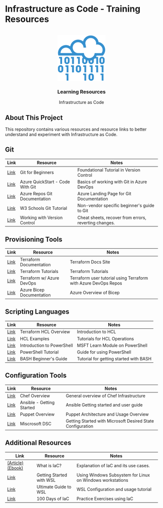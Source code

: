 # Infrastructure as Code - Training Resources
<!-- PROJECT LOGO -->
<br />
<div align="center"><a href="https://he-equipment.com/"><img src="./_assets/images/IaC.png" alt="HEES Logo" height="150"></a>

<h3 align="center">Learning Resources</h3>
<p align="center">Infrastructure as Code</p>
</div>

<!-- ABOUT THE PROJECT -->
## About This Project

This repository contains various resources and resource links to better understand and experiment with Infrastructure as Code.

## Git

| Link | Resource | Notes |
| -- | -- | -- |
| [Link](https://www.freecodecamp.org/news/git-and-github-for-beginners/) | Git for Beginners | Foundational Tutorial in Version Control |
| [Link](https://docs.microsoft.com/en-us/azure/devops/user-guide/code-with-git?view=azure-devops) | Azure QuickStart - Code With Git | Basics of working with Git in Azure DevOps |
| [Link](https://docs.microsoft.com/en-us/azure/devops/repos/git/?view=azure-devops) | Azure Repos Git Documentation | Azure Landing Page for Git Documentation |
| [Link](https://www.w3schools.com/git/) | W3 Schools Git Tutorial | Non-vendor specific beginner's guide to Git |
| [Link](https://www.git-tower.com/learn) | Working with Version Control | Cheat sheets, recover from errors, reverting changes. |

## Provisioning Tools

| Link | Resource | Notes |
| -- | -- | -- |
| [Link](https://www.terraform.io/intro) | Terraform Documentation | Terraform Docs Site |
| [Link](https://learn.hashicorp.com/terraform) | Terraform Tutorials | Terraform Tutorials |
| [Link](https://itnext.io/infrastructure-as-code-iac-with-terraform-azure-devops-f8cd022a3341) | Terraform w/ Azure DevOps | Terraform user tutorial using Terraform with Azure DevOps Repos |
| [Link](https://docs.microsoft.com/en-us/azure/azure-resource-manager/bicep/overview?tabs=bicep) | Azure Bicep Documentation | Azure Overview of Bicep |

## Scripting Languages

| Link | Resource | Notes |
| -- | -- | -- |
| [Link](https://www.linode.com/docs/guides/introduction-to-hcl/) | Terraform HCL Overview | Introduction to HCL |
| [Link](https://learn.hashicorp.com/collections/terraform/configuration-language) | HCL Examples | Tutorials for HCL Operations |
| [Link](https://docs.microsoft.com/en-us/learn/modules/introduction-to-powershell/) | Introduction to PowerShell | MSFT Learn Module on PowerShell |
| [Link](https://www.tutorialspoint.com/powershell/index.htm) | PowerShell Tutorial | Guide for using PowerShell |
| [Link](https://linuxconfig.org/bash-scripting-tutorial-for-beginners) | BASH Beginner's Guide | Tutorial for getting started with BASH |


## Configuration Tools

| Link | Resource | Notes |
| -- | -- | -- |
| [Link](https://docs.chef.io/chef_overview/) | Chef Overview | General overview of Chef Infrastructure |
| [Link](https://docs.ansible.com/ansible/latest/user_guide/index.html#getting-started) | Ansible - Getting Started | Ansible Getting started and user guide |
| [Link](https://puppet.com/docs/pe/2021.6/pe_architecture_overview.html#pe_architecture_overview) | Puppet Overview | Puppet Architecture and Usage Overview
| [Link](https://docs.microsoft.com/en-us/powershell/dsc/getting-started/wingettingstarted?view=dsc-1.1) | Miscrosoft DSC | Getting Started with Microsoft Desired State Configuration |

## Additional Resources

| Link | Resource | Notes |
| -- | -- | -- |
| [(Article)](https://docs.microsoft.com/en-us/devops/deliver/what-is-infrastructure-as-code) [(Ebook)](./_assets/docs/Architecting-Cloud-Native-NET-Apps-for-Azure.pdf) | What is IaC? | Explanation of IaC and its use cases.
| [Link](https://docs.microsoft.com/en-us/learn/modules/get-started-with-windows-subsystem-for-linux/) | Getting Started with WSL | Using Windows Subsystem for Linux on Windows workstations |
| [Link](https://adamtheautomator.com/windows-subsystem-for-linux/) | Ultimate Guide to WSL | WSL Configuration and usage tutorial
| [Link](https://github.com/starkfell/100DaysOfIaC) | 100 Days of IaC | Practice Exercises using IaC |
